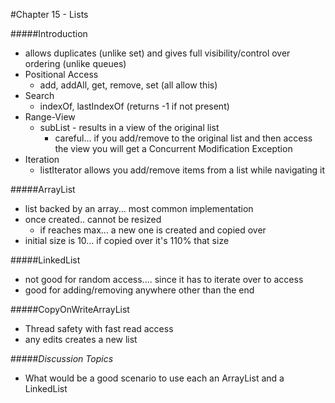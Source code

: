 #Chapter 15 - Lists

#####Introduction
- allows duplicates (unlike set) and gives full visibility/control over ordering (unlike queues)
- Positional Access
    - add, addAll, get, remove, set (all allow this)
- Search
    - indexOf, lastIndexOf (returns -1 if not present)
- Range-View
    - subList - results in a view of the original list 
        - careful... if you add/remove to the original list and then access the view you will get a Concurrent Modification Exception
- Iteration
    - listIterator allows you add/remove items from a list while navigating it

#####ArrayList
- list backed by an array... most common implementation
- once created.. cannot be resized
    - if reaches max... a new one is created and copied over
- initial size is 10... if copied over it's 110% that size
    
#####LinkedList
- not good for random access.... since it has to iterate over to access
- good for adding/removing anywhere other than the end

#####CopyOnWriteArrayList
- Thread safety with fast read access 
- any edits creates a new list

#####*Discussion Topics*
- What would be a good scenario to use each an ArrayList and a LinkedList